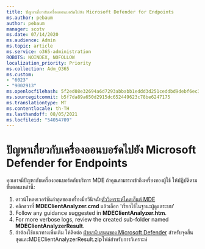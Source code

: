 ```yaml
---
title: ปัญหาเกี่ยวกับเครื่องออนบอร์ดไปยัง Microsoft Defender for Endpoints
ms.author: pebaum
author: pebaum
manager: scotv
ms.date: 07/14/2020
ms.audience: Admin
ms.topic: article
ms.service: o365-administration
ROBOTS: NOINDEX, NOFOLLOW
localization_priority: Priority
ms.collection: Adm_O365
ms.custom:
- "6023"
- "9002913"
ms.openlocfilehash: 5f2ed08e32694a6d7293abbabb1eddd3d251ceddbd9debf6ec3143bb4fed86db
ms.sourcegitcommit: b5f7da89a650d2915dc652449623c78be6247175
ms.translationtype: MT
ms.contentlocale: th-TH
ms.lasthandoff: 08/05/2021
ms.locfileid: "54054709"
---
```

# <a name="issues-with-onboarding-machines-to-microsoft-defender-for-endpoints"></a>ปัญหาเกี่ยวกับเครื่องออนบอร์ดไปยัง Microsoft Defender for Endpoints

คุณอาจมีปัญหากับเครื่องออนบอร์ดกับบริการ MDE ถ้าคุณสามารถเข้าถึงเครื่องของผู้ใช้ ให้ปฏิบัติตามขั้นตอนเหล่านี้:

1. ดาวน์โหลดเวอร์ชันล่าสุดของเครื่องมือวินิจฉัย[ตัววิเคราะห์ไคลเอ็นต์ MDE](https://aka.ms/betamdeanalyzer)
2. คลิกขวาที่ **MDEClientAnalyzer.cmd** แล้วเลือก 'เรียกใช้ในฐานะผู้ดูแลระบบ'
3. Follow any guidance suggested in **MDEClientAnalyzer.htm**.
4. For more verbose logs, review the created sub-folder named **MDEClientAnalyzerResult**.
5. ถ้าต้องใช้แนวทางเพิ่มเติม ให้ติดต่อ [ฝ่ายสนับสนุนของ Microsoft Defender](https://docs.microsoft.com/windows/security/threat-protection/microsoft-defender-atp/contact-support) สําหรับจุดสิ้นสุดและMDEClientAnalyzerResult.zipไฟล์สําหรับการวิเคราะห์
